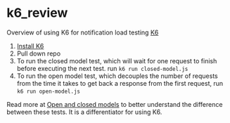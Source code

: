 # k6_review
Overview of using K6 for notification load testing
[K6](https://k6.io/)

1. [Install K6](https://grafana.com/docs/k6/latest/set-up/install-k6/)
2. Pull down repo
3. To run the closed model test, which will wait for one request to finish before executing the next test. run `k6 run closed-model.js`
4. To run the open model test, which decouples the number of requests from the time it takes to get back a response from the first request, run ` k6 run open-model.js `

Read more at [Open and closed models](https://grafana.com/docs/k6/latest/using-k6/scenarios/concepts/open-vs-closed/) to better understand the difference between these tests. It is a differentiator for using K6.
